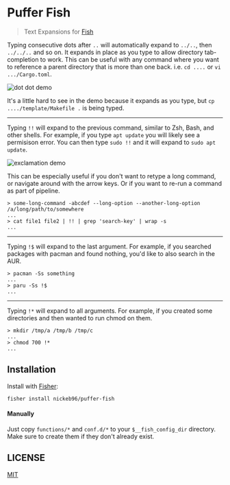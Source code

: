 # Puffer Fish

> Text Expansions for [Fish](https://fishshell.com/)

Typing consecutive dots after `..` will automatically expand to `../..`, then `../../..` and so on.  It expands in place as you type to allow directory tab-completion to work.  This can be useful with any command where you want to reference a parent directory that is more than one back.  i.e. `cd ....` or `vi .../Cargo.toml`.

![dot dot demo](./media/dot-dot-demo.gif)

It's a little hard to see in the demo because it expands as you type, but `cp ..../template/Makefile .` is being typed.

--------------------------------------------------------------------------------

Typing `!!` will expand to the previous command, similar to Zsh, Bash, and other shells.  For example, if you type `apt update` you will likely see a permisison error.  You can then type `sudo !!` and it will expand to `sudo apt update`.

![exclamation demo](./media/exclamation-demo.gif)

This can be especially useful if you don't want to retype a long command, or navigate around with the arrow keys.  Or if you want to re-run a command as part of pipeline.

```console
> some-long-command -abcdef --long-option --another-long-option /a/long/path/to/somewhere
...
> cat file1 file2 | !! | grep 'search-key' | wrap -s
...
```

--------------------------------------------------------------------------------

Typing `!$` will expand to the last argument.  For example, if you searched packages with pacman and found nothing, you'd like to also search in the AUR.

```console
> pacman -Ss something
...
> paru -Ss !$
...
```

--------------------------------------------------------------------------------

Typing `!*` will expand to all arguments.  For example, if you created some directories and then wanted to run chmod on them.

```console
> mkdir /tmp/a /tmp/b /tmp/c
...
> chmod 700 !*
...
```

## Installation

Install with [Fisher](https://github.com/jorgebucaran/fisher "fish plugin manager"):

```console
fisher install nickeb96/puffer-fish
```

#### Manually

Just copy `functions/*` and `conf.d/*` to your `$__fish_config_dir` directory. Make sure to create them if they don't already exist.

## LICENSE

[MIT](LICENSE)
